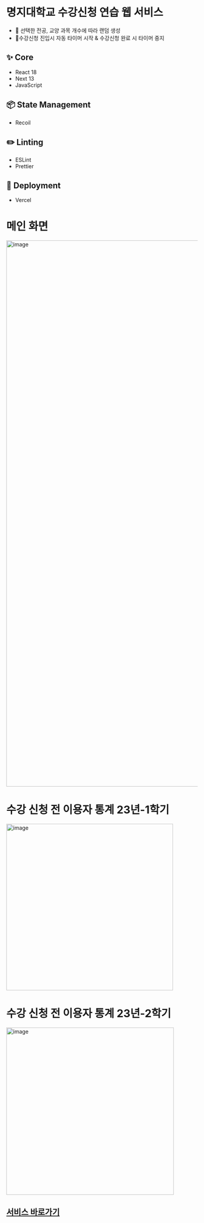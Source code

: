# 명지대학교 수강신청 연습 웹 서비스

- 📌 선택한 전공, 교양 과목 개수에 따라 랜덤 생성
- 📌수강신청 진입시 자동 타이머 시작 & 수강신청 완료 시 타이머 중지

## ✨ Core
- React 18
- Next 13
- JavaScript

## 📦 State Management
- Recoil

## ✏️ Linting
- ESLint
- Prettier

## 🚀 Deployment
- Vercel

# 메인 화면
<img width="1440" alt="image" src="https://user-images.githubusercontent.com/49053676/224896502-b4fd71da-bb8a-4042-90e7-5f760c9b370e.png">

# 수강 신청 전 이용자 통계 23년-1학기
<img width="439" alt="image" src="https://user-images.githubusercontent.com/49053676/230734585-e42d2992-3c7e-4989-97b4-558d1548a0be.png">

# 수강 신청 전 이용자 통계 23년-2학기
<img width="441" alt="image" src="https://github.com/grayashh/sugang-practice/assets/49053676/32aa6b0e-57bb-4450-b722-4e4fe7b83bd9">

## [서비스 바로가기](https://sugang-practice.vercel.app/)
